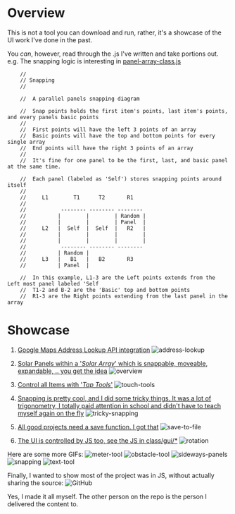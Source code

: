 # Overview
This is not a tool you can download and run, rather, it's a showcase of the UI work I've done in the past.

You _can_, however, read through the .js I've written and take portions out.
e.g. The snapping logic is interesting in [panel-array-class.js](class/item/panel-array-class.js)

        //
        // Snapping
        //
        
        //  A parallel panels snapping diagram

        //  Snap points holds the first item's points, last item's points, and every panels basic points
        //
        //  First points will have the left 3 points of an array
        //  Basic points will have the top and bottom points for every single array
        //  End points will have the right 3 points of an array
        //
        //  It's fine for one panel to be the first, last, and basic panel at the same time.

        //  Each panel (labeled as 'Self') stores snapping points around itself
        //
        //     L1        T1      T2       R1
        //
        //           -------- -------- --------
        //          |        |        | Random |
        //          |        |        | Panel  |
        //     L2   |  Self  |  Self  |   R2   |
        //          |        |        |        |
        //          |        |        |        |
        //           -------- -------- --------
        //          | Random |
        //     L3   |   B1   |   B2       R3
        //          | Panel  |

        //  In this example, L1-3 are the Left points extends from the Left most panel labeled 'Self
        //  T1-2 and B-2 are the 'Basic' top and bottom points
        //  R1-3 are the Right points extending from the last panel in the array

# Showcase

1. [Google Maps Address Lookup API integration](panelizer-google-maps.js)
![address-lookup](https://github.com/user-attachments/assets/e06ccdc1-b1dd-4292-b9c7-659219458c0f)

2. [Solar Panels within a '_Solar Array_' which is snappable, moveable, expandable, .. you get the idea](class/item/panel-array-class.js)
![overview](https://github.com/user-attachments/assets/bd755794-736b-477d-aae7-f095567ae235)

3. [Control all Items with '_Tap Tools_'](panelizer-tap-tools.js)
![touch-tools](https://github.com/user-attachments/assets/d0d882ac-a3d1-43c7-a78e-17ac092ace65)

4. [Snapping is pretty cool, and I did some tricky things. It was a lot of trigonometry, I totally paid attention in school and didn't have to teach myself again on the fly](class/item/panel-array-class.js)
![tricky-snapping](https://github.com/user-attachments/assets/20456dbd-2ba4-4ae9-8ffc-20e2617a70b2)

5. [All good projects need a save function. I got that](panelizer-save.js)
![save-to-file](https://github.com/user-attachments/assets/dd8a7066-b22b-4e38-84bb-accdb3280f75)

6. [The UI is controlled by JS too, see the JS in class/gui/*](class/gui)
![rotation](https://github.com/user-attachments/assets/e3609dcd-8398-4d6c-970b-06f3509d2956)


Here are some more GIFs:
![meter-tool](https://github.com/user-attachments/assets/5c1c6f2f-3f56-4c09-b7f1-0404b5765311)
![obstacle-tool](https://github.com/user-attachments/assets/284005af-42b9-4089-bbed-a0fea9b337b6)
![sideways-panels](https://github.com/user-attachments/assets/afe11f6c-78ff-4c57-baf0-d5294aa27e1c)
![snapping](https://github.com/user-attachments/assets/0ebb3263-e773-44a6-9e65-d781be9c6660)
![text-tool](https://github.com/user-attachments/assets/88162ae8-6a82-461f-add6-1d73cec23951)

Finally, I wanted to show most of the project was in JS, without actually sharing the source:
![GitHub](https://github.com/user-attachments/assets/d47f3079-f705-4367-b23a-624d05461fa7)


Yes, I made it all myself. The other person on the repo is the person I delivered the content to.




